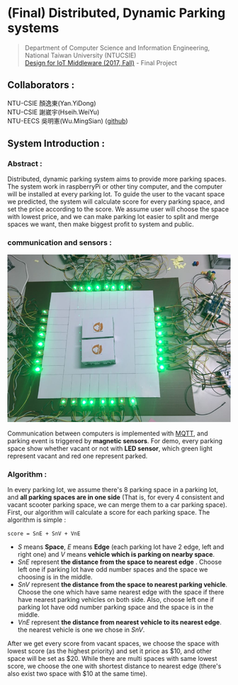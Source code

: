 # (Final) Distributed, Dynamic Parking systems
> Department of Computer Science and Information Engineering, National Taiwan University (NTUCSIE) \
> [Design for IoT Middleware (2017, Fall)](https://ceiba.ntu.edu.tw/course/3e1205/index.htm) - Final Project


## Collaborators :
NTU-CSIE 顏逸東(Yan.YiDong) \
NTU-CSIE 謝崴宇(Hseih.WeiYu) \
NTU-EECS 吳明憲(Ｗu.MingSian) ([github](https://github.com/spadek67424))

## System Introduction :

### Abstract :
Distributed, dynamic parking system aims to provide more parking spaces. The system work in raspberryPi or other tiny computer, and the computer will be installed at every parking lot. To guide the user to the vacant space we predicted, the system will calculate score for every parking space, and set the price according to the score. We assume user will choose the space with lowest price, and we can make parking lot easier to split and merge spaces we want, then make biggest profit to system and public.

### communication and sensors : 
![demo_img](./doc/demo.png)

Communication between computers is implemented with [MQTT](https://swf.com.tw/?p=1002), and parking event is triggered by **magnetic sensors**. For demo, every parking space show whether vacant or not with **LED sensor**, which green light represent vacant and red one represent parked.

### Algorithm :
In every parking lot, we assume there's 8 parking space in a parking lot, and **all parking spaces are in one side** (That is, for every 4 consistent and vacant scooter parking space, we can merge them to a car parking space). \
First, our algorithm will calculate a score for each parking space. The algorithm is simple :
	
	score = SnE + SnV + VnE

- _S_ means **Space**, _E_ means **Edge** (each parking lot have 2 edge, left and right one) and _V_ means **vehicle which is parking on nearby space**. 
- _SnE_ represent **the distance from the space to nearest edge** . Choose left one if parking lot have odd number spaces and the space we choosing is in the middle.
- _SnV_ represent **the distance from the space to nearest parking vehicle**. Choose the one which have same nearest edge with the space if there have nearest parking vehicles on both side. Also, choose left one if parking lot have odd number parking space and the space is in the middle.
- _VnE_ represent **the distance from nearest vehicle to its nearest edge**. the nearest vehicle is one we chose in _SnV_.

After we get every score from vacant spaces, we choose the space with lowest score (as the highest priority) and set it price as $10, and other space will be set as $20. While there are multi spaces with same lowest score, we choose the one with shortest distance to nearest edge (there's also exist two space with $10 at the same time).




